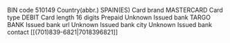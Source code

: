 BIN code	510149
Country(abbr.)	SPAIN(ES)
Card brand	MASTERCARD
Card type	DEBIT
Card length	16 digits
Prepaid	Unknown
Issued bank	TARGO BANK
Issued bank url	Unknown
Issued bank city	Unknown
Issued bank contact	[[(701)839-6821|7018396821]]